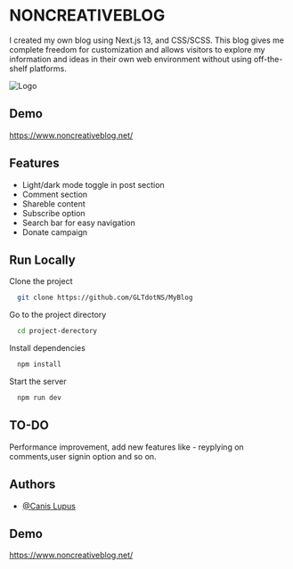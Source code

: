 # NONCREATIVEBLOG


I created my own blog using Next.js 13, and CSS/SCSS. This blog gives me complete freedom for customization and allows visitors to explore my information and ideas in their own web environment without using off-the-shelf platforms.


![Logo](https://i.ibb.co/Pt049yr/FullLogo.jpg)


## Demo

https://www.noncreativeblog.net/

## Features

- Light/dark mode toggle in post section
- Comment section
- Shareble content
- Subscribe option
- Search bar for easy navigation
- Donate campaign 



## Run Locally

Clone the project

```bash
  git clone https://github.com/GLTdotNS/MyBlog
```

Go to the project directory

```bash
  cd project-derectory
```

Install dependencies

```bash
  npm install
```

Start the server

```bash
  npm run dev
```


## TO-DO

Performance improvement, add new features like - reyplying on comments,user signin option and so on. 


## Authors

- [@Canis Lupus](https://github.com/GLTdotNS)

## Demo

https://www.noncreativeblog.net/

